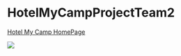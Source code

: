 # HotelMyCampProjectTeam2

 <a href="https://www.hotelmycamp.com/"> Hotel My Camp HomePage </a>

<img src="C:\Users\user\Desktop\techpro\HotelMyCamp.jpg"></a>
